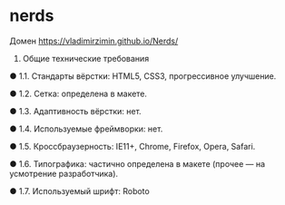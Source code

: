 # nerds 
Домен https://vladimirzimin.github.io/Nerds/
 
 1. Общие технические требования
 
● 1.1. Стандарты вёрстки: HTML5, CSS3, прогрессивное улучшение.

● 1.2. Сетка: определена в макете.

● 1.3. Адаптивность вёрстки: нет.

● 1.4. Используемые фреймворки: нет.

● 1.5. Кроссбраузерность: IE11+, Chrome, Firefox, Opera, Safari.

● 1.6. Типографика: частично определена в макете (прочее — на усмотрение
разработчика).

● 1.7. Используемый шрифт: Roboto

